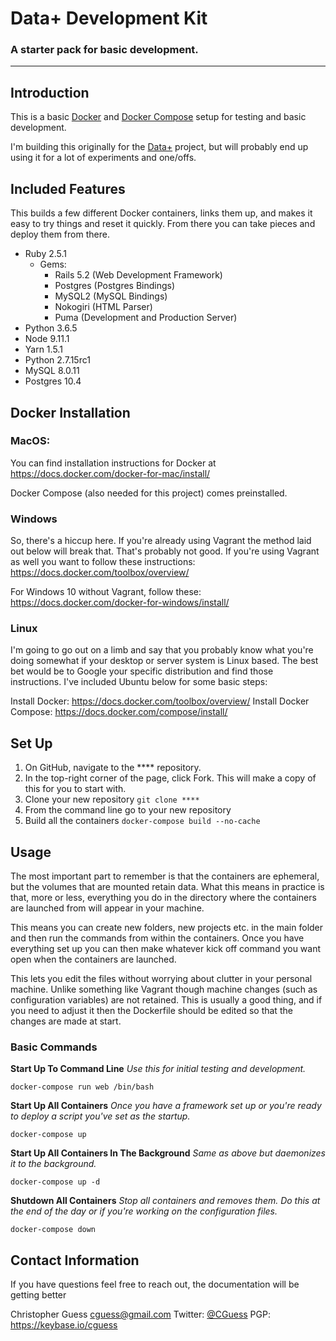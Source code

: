 # Data+ Development Kit
### A starter pack for basic development.

***

Introduction
---

This is a basic [Docker](https://www.docker.com) and [Docker Compose](https://docs.docker.com/compose/) setup for testing and basic development.

I'm building this originally for the [Data+](https://bigdata.duke.edu/data) project, but will probably end up using it for a lot of experiments and one/offs.


Included Features
---

This builds a few different Docker containers, links them up, and makes it easy to try things and reset it quickly. From there you can take pieces and deploy them from there.

- Ruby 2.5.1
  - Gems:
    - Rails 5.2 (Web Development Framework)
    - Postgres (Postgres Bindings)
    - MySQL2 (MySQL Bindings)
    - Nokogiri (HTML Parser)
    - Puma (Development and Production Server)
- Python 3.6.5
- Node 9.11.1
- Yarn 1.5.1
- Python 2.7.15rc1
- MySQL 8.0.11
- Postgres 10.4

Docker Installation
---
### MacOS: 

You can find installation instructions for Docker at https://docs.docker.com/docker-for-mac/install/

Docker Compose (also needed for this project) comes preinstalled.

### Windows

So, there's a hiccup here. If you're already using Vagrant the method laid out below will break that. That's probably not good. If you're using Vagrant as well you want to follow these instructions: https://docs.docker.com/toolbox/overview/

For Windows 10 without Vagrant, follow these:
https://docs.docker.com/docker-for-windows/install/

### Linux

I'm going to go out on a limb and say that you probably know what you're doing somewhat if your desktop or server system is Linux based. The best bet would be to Google your specific distribution and find those instructions. I've included Ubuntu below for some basic steps:

Install Docker: https://docs.docker.com/toolbox/overview/
Install Docker Compose: https://docs.docker.com/compose/install/

Set Up
---
1. On GitHub, navigate to the **** repository.
1. In the top-right corner of the page, click Fork. This will make a copy of this for you to start with.
1. Clone your new repository ```git clone ****```
1. From the command line go to your new repository
1. Build all the containers ```docker-compose build --no-cache```

Usage
---

The most important part to remember is that the containers are ephemeral, but the volumes that are mounted retain data. What this means in practice is that, more or less, everything you do in the directory where the containers are launched from will appear in your machine.

This means you can create new folders, new projects etc. in the main folder and then run the commands from within the containers. Once you have everything set up you can then make whatever kick off command you want open when the containers are launched.

This lets you edit the files without worrying about clutter in your personal machine. Unlike something like Vagrant though machine changes (such as configuration variables) are not retained. This is usually a good thing, and if you need to adjust it then the Dockerfile should be edited so that the changes are made at start.

### Basic Commands

**Start Up To Command Line** 
_Use this for initial testing and development._

```
docker-compose run web /bin/bash
```

**Start Up All Containers** 
_Once you have a framework set up or you're ready to deploy a script you've set as the startup._

```
docker-compose up
```

**Start Up All Containers In The Background** _Same as above but daemonizes it to the background._

```
docker-compose up -d
```

**Shutdown All Containers** _Stop all containers and removes them. Do this at the end of the day or if you're working on the configuration files._

```
docker-compose down
```

Contact Information
---
If you have questions feel free to reach out, the documentation will be getting better

Christopher Guess
[cguess@gmail.com](cguess@gmail.com)
Twitter: [@CGuess](https://www.twitter.com/cguess)
PGP: https://keybase.io/cguess


